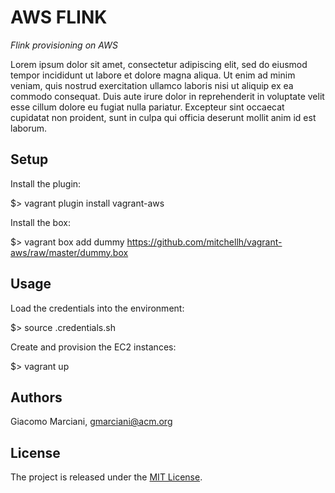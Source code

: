 # AWS FLINK

*Flink provisioning on AWS*

Lorem ipsum dolor sit amet, consectetur adipiscing elit, sed do eiusmod tempor incididunt ut labore et dolore magna aliqua.
Ut enim ad minim veniam, quis nostrud exercitation ullamco laboris nisi ut aliquip ex ea commodo consequat.
Duis aute irure dolor in reprehenderit in voluptate velit esse cillum dolore eu fugiat nulla pariatur.
Excepteur sint occaecat cupidatat non proident, sunt in culpa qui officia deserunt mollit anim id est laborum.


## Setup
Install the plugin:

  $> vagrant plugin install vagrant-aws

Install the box:

  $> vagrant box add dummy https://github.com/mitchellh/vagrant-aws/raw/master/dummy.box


## Usage
Load the credentials into the environment:

  $> source .credentials.sh

Create and provision the EC2 instances:

  $> vagrant up


## Authors
Giacomo Marciani, [gmarciani@acm.org](mailto:gmarciani@acm.org)


## License
The project is released under the [MIT License](https://opensource.org/licenses/MIT).
